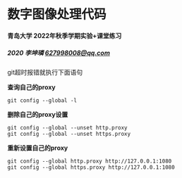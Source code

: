 # 数字图像处理代码

#### 青岛大学 2022年秋季学期实验+课堂练习

##### 2020 李坤璘 627998008@qq.com



git超时报错就执行下面语句

**查询自己的proxy**

```
git config --global -l
```

**删除自己的proxy设置**

```
git config --global --unset http.proxy
git config --global --unset https.proxy
```

**重新设置自己的proxy**

```
git config --global http.proxy http://127.0.0.1:1080
git config --global https.proxy http://127.0.0.1:1080
```
